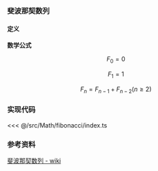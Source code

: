 ### 斐波那契数列

#### 定义

**数学公式**

$$ F_{0} = 0 $$

$$ F_{1} = 1 $$

$$ F_{n} = F_{n - 1} + F_{n - 2} (n \geq 2) $$

### 实现代码

<<< @/src/Math/fibonacci/index.ts

### 参考资料

[斐波那契数列 - wiki](https://zh.wikipedia.org/wiki/%E6%96%90%E6%B3%A2%E9%82%A3%E5%A5%91%E6%95%B0%E5%88%97)
